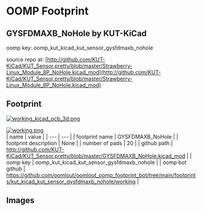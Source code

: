 # OOMP Footprint  
## GYSFDMAXB_NoHole  by KUT-KiCad  
  
oomp key: oomp_kut_kicad_kut_sensor_gysfdmaxb_nohole  
  
source repo at: [http://github.com/KUT-KiCad/KUT_Sensor.pretty/blob/master/Strawberry-Linux_Module_8P_NoHole.kicad_mod](http://github.com/KUT-KiCad/KUT_Sensor.pretty/blob/master/Strawberry-Linux_Module_8P_NoHole.kicad_mod)  
## Footprint  
  
[![working_kicad_pcb_3d.png](working_kicad_pcb_3d_600.png)](working_kicad_pcb_3d.png)  
  
[![working.png](working_600.png)](working.png)  
| name | value | 
| --- | --- | 
| footprint name | GYSFDMAXB_NoHole | 
| footprint description | None | 
| number of pads | 20 | 
| github path | http://github.com/KUT-KiCad/KUT_Sensor.pretty/blob/master/GYSFDMAXB_NoHole.kicad_mod | 
| oomp key | oomp_kut_kicad_kut_sensor_gysfdmaxb_nohole | 
| oomp bot github | https://github.com/oomlout/oomlout_oomp_footprint_bot/tree/main/footprints/kut_kicad_kut_sensor_gysfdmaxb_nohole/working | 
## Images  
